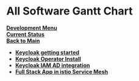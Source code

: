 # All Software Gantt Chart

**[Development Menu](./menu.md)**\
**[Current Status](../status/weekly/current_status.md)**\
**[Back to Main](../../README.md)**

- **[Keycloak getting started](../../research/a_l/iam/keycloak/keycloak_getting_started.md)**
- **[Keycloak Operator Install](../../k8s/keycloak_install.md)**
- **[Keycloak IAM AD integration](../../research/a_l/iam/keycloak/keycloak_ad.md)**
- **[Full Stack App in istio Service Mesh](../../../research/a_l/istio/full_stack_app_in_istio.md)**
